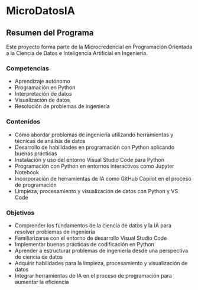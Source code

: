 # MicroDatosIA

## Resumen del Programa

Este proyecto forma parte de la Microcredencial en Programación Orientada a la Ciencia de Datos e Inteligencia Artificial en Ingeniería.

### Competencias
- Aprendizaje autónomo
- Programación en Python
- Interpretación de datos
- Visualización de datos
- Resolución de problemas de ingeniería

### Contenidos
- Cómo abordar problemas de ingeniería utilizando herramientas y técnicas de análisis de datos
- Desarrollo de habilidades en programación con Python aplicando buenas prácticas
- Instalación y uso del entorno Visual Studio Code para Python
- Programación con Python en entornos interactivos como Jupyter Notebook
- Incorporación de herramientas de IA como GitHub Copilot en el proceso de programación
- Limpieza, procesamiento y visualización de datos con Python y VS Code

### Objetivos
- Comprender los fundamentos de la ciencia de datos y la IA para resolver problemas de ingeniería
- Familiarizarse con el entorno de desarrollo Visual Studio Code
- Implementar buenas prácticas de codificación en Python
- Aprender a estructurar problemas de ingeniería desde una perspectiva de ciencia de datos
- Adquirir habilidades para la limpieza, procesamiento y visualización de datos
- Integrar herramientas de IA en el proceso de programación para aumentar la eficiencia